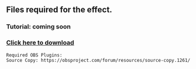 ## Files required for the effect.

### Tutorial: coming soon
### [Click here to download](#)

```
Required OBS Plugins: 
Source Copy: https://obsproject.com/forum/resources/source-copy.1261/
```
